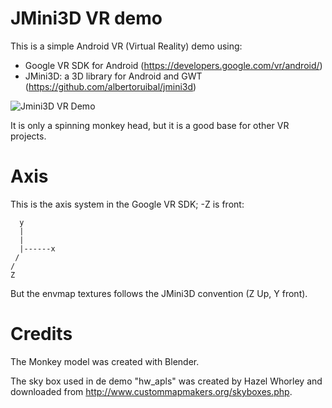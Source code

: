 JMini3D VR demo
===============

This is a simple Android VR (Virtual Reality) demo using:

* Google VR SDK for Android (https://developers.google.com/vr/android/)
* JMini3D: a 3D library for Android and GWT (https://github.com/albertoruibal/jmini3d)

![Jmini3D VR Demo](https://raw.githubusercontent.com/albertoruibal/jmini3d-vr-demo/master/img/demo.jpeg)

It is only a spinning monkey head, but it is a good base for other VR projects.

Axis
====
This is the axis system in the Google VR SDK; -Z is front:

```
  y
  |  
  |
  |------x
 /
/
Z
```
But the envmap textures follows the JMini3D convention (Z Up, Y front).

Credits
=======
The Monkey model was created with Blender.

The sky box used in de demo "hw_apls" was created by Hazel Whorley and downloaded from http://www.custommapmakers.org/skyboxes.php.
